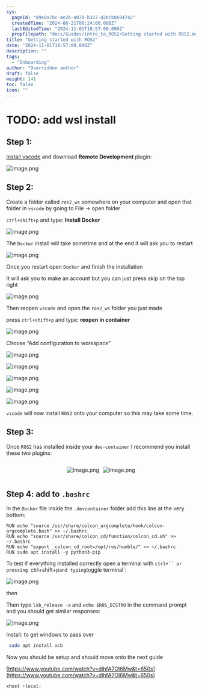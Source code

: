 ```yaml
---
sys:
  pageId: "89e0a78c-4e2b-4070-b327-d28cb0694742"
  createdTime: "2024-08-21T00:24:00.000Z"
  lastEditedTime: "2024-11-01T18:57:00.000Z"
  propFilepath: "docs/Guides/intro_to_ROS2/Getting started with ROS2.md"
title: "Getting started with ROS2"
date: "2024-11-01T18:57:00.000Z"
description: ""
tags:
  - "Onboarding"
author: "Overridden author"
draft: false
weight: 141
toc: false
icon: ""
---
```


# TODO: add wsl install

## Step 1:

[Install vscode](https://code.visualstudio.com/download) and download **Remote Development** plugin:

![image.png](https://prod-files-secure.s3.us-west-2.amazonaws.com/d518164a-d88e-44d1-a4ee-3adb3bd8bce0/efb52993-1881-4a40-b95e-6f020334f022/image.png?X-Amz-Algorithm=AWS4-HMAC-SHA256&X-Amz-Content-Sha256=UNSIGNED-PAYLOAD&X-Amz-Credential=ASIAZI2LB466YD7IUDZS%2F20250403%2Fus-west-2%2Fs3%2Faws4_request&X-Amz-Date=20250403T090914Z&X-Amz-Expires=3600&X-Amz-Security-Token=IQoJb3JpZ2luX2VjEIH%2F%2F%2F%2F%2F%2F%2F%2F%2F%2FwEaCXVzLXdlc3QtMiJIMEYCIQCFXKy92J%2F2U9Fczl5axm%2F4aUagnf%2FJVri5opXax55mgwIhAPfUR1s3HVayOdRcQiQB3XQgwVPjgVMhTgn5heyblUYlKogECOr%2F%2F%2F%2F%2F%2F%2F%2F%2F%2FwEQABoMNjM3NDIzMTgzODA1IgyXsFnwCsdHgQVG1kEq3AMHymfzEhvumbqB4jzij8vYzXbN%2Fx8tHA4L0Qzi6TTKNhwY03rIVNew51yV7%2Bx9bKa2YBxv%2BXBEPU%2B0gQKxpbZyo1bpsQdyTyEZ3JVAHvbKEE7djFzKe07jg%2FQvTWbWObgYc22InUiQlQ3GCU7ixK%2FCiQa40L%2FBzQXvJtHglPE7%2FRkINLw1lp2ddRbJuIja6%2BDs6Z0GhOXWJpUdvqlUCESsE7kf2GMY6w%2F2H0rfpKuT5%2BucMCVzHksdRui%2FDV7UH8tKWfpx%2BRzSt5CX80oHkLspt0ofriodIn4UP6xuHwFRzmYNM2nipUWQt74PtBPxKFbZgGyKrN8DpDmTSuFsyFH0Wryt6nmzvZpHHRzOtPeao9dEU%2BZgnO3ajFBAtgOkE%2FTNIUyFxjs1v7kO3X7m6%2Bb0v9LGkDLGhwcNSEaUdsc6tvbp1x67rGXhG5rLB7d0RyF3b6pMw3cZ5faZRkYsW0vkoFg1noqtsFTffQW5hAn%2B9JxrYx5FRm3wQnLbSeFV%2FifY1q4ccc0jslQDkkmf3CIHg3np85M%2F53Y7jURCRaSN0zl%2FIfShcO54mzzhOFVs0cpJMli8X8t1mIfopx1hqTfl%2FRZ06kFzv2aoS536DHHDQOZRYDlQK%2BsVBMj6XTCjl7m%2FBjqkAYa5kZQA6JimsYPn8slS7N6ozmeZy%2BuYhlfvSTlBPY0pHELKes5kJOK%2BzCDPSCJrgLeB3O6qD%2F0LViecv71qj1gOO2Cv6BeP8IU7novhfc%2Fy30BrDnanbR%2BjtCUG4DsvuNFUF4PlRA90Su86%2BoQsCs8j%2BT9WJm8r6fdiFhbb70guZtFWIfoD%2BmI1w4IlsJrNyZnIXb9I5QzU%2B8Kj%2BHVudLhS%2F2Ck&X-Amz-Signature=230ce69aa4de11377732156f3bb194f858710b2c185215d2c5e652d48e7bb8cf&X-Amz-SignedHeaders=host&x-id=GetObject)

## Step 2:

Create a folder called `ros2_ws` somewhere on your computer and open that folder in `vscode` by going to File → open folder 

`ctrl+shift+p` and type: **Install Docker**

![image.png](https://prod-files-secure.s3.us-west-2.amazonaws.com/d518164a-d88e-44d1-a4ee-3adb3bd8bce0/2269dc0e-1cd5-47ff-bceb-c04ad9b2eab0/image.png?X-Amz-Algorithm=AWS4-HMAC-SHA256&X-Amz-Content-Sha256=UNSIGNED-PAYLOAD&X-Amz-Credential=ASIAZI2LB466YD7IUDZS%2F20250403%2Fus-west-2%2Fs3%2Faws4_request&X-Amz-Date=20250403T090914Z&X-Amz-Expires=3600&X-Amz-Security-Token=IQoJb3JpZ2luX2VjEIH%2F%2F%2F%2F%2F%2F%2F%2F%2F%2FwEaCXVzLXdlc3QtMiJIMEYCIQCFXKy92J%2F2U9Fczl5axm%2F4aUagnf%2FJVri5opXax55mgwIhAPfUR1s3HVayOdRcQiQB3XQgwVPjgVMhTgn5heyblUYlKogECOr%2F%2F%2F%2F%2F%2F%2F%2F%2F%2FwEQABoMNjM3NDIzMTgzODA1IgyXsFnwCsdHgQVG1kEq3AMHymfzEhvumbqB4jzij8vYzXbN%2Fx8tHA4L0Qzi6TTKNhwY03rIVNew51yV7%2Bx9bKa2YBxv%2BXBEPU%2B0gQKxpbZyo1bpsQdyTyEZ3JVAHvbKEE7djFzKe07jg%2FQvTWbWObgYc22InUiQlQ3GCU7ixK%2FCiQa40L%2FBzQXvJtHglPE7%2FRkINLw1lp2ddRbJuIja6%2BDs6Z0GhOXWJpUdvqlUCESsE7kf2GMY6w%2F2H0rfpKuT5%2BucMCVzHksdRui%2FDV7UH8tKWfpx%2BRzSt5CX80oHkLspt0ofriodIn4UP6xuHwFRzmYNM2nipUWQt74PtBPxKFbZgGyKrN8DpDmTSuFsyFH0Wryt6nmzvZpHHRzOtPeao9dEU%2BZgnO3ajFBAtgOkE%2FTNIUyFxjs1v7kO3X7m6%2Bb0v9LGkDLGhwcNSEaUdsc6tvbp1x67rGXhG5rLB7d0RyF3b6pMw3cZ5faZRkYsW0vkoFg1noqtsFTffQW5hAn%2B9JxrYx5FRm3wQnLbSeFV%2FifY1q4ccc0jslQDkkmf3CIHg3np85M%2F53Y7jURCRaSN0zl%2FIfShcO54mzzhOFVs0cpJMli8X8t1mIfopx1hqTfl%2FRZ06kFzv2aoS536DHHDQOZRYDlQK%2BsVBMj6XTCjl7m%2FBjqkAYa5kZQA6JimsYPn8slS7N6ozmeZy%2BuYhlfvSTlBPY0pHELKes5kJOK%2BzCDPSCJrgLeB3O6qD%2F0LViecv71qj1gOO2Cv6BeP8IU7novhfc%2Fy30BrDnanbR%2BjtCUG4DsvuNFUF4PlRA90Su86%2BoQsCs8j%2BT9WJm8r6fdiFhbb70guZtFWIfoD%2BmI1w4IlsJrNyZnIXb9I5QzU%2B8Kj%2BHVudLhS%2F2Ck&X-Amz-Signature=619a0302768649986c08268e86531ba1f023fb89bc33dc4857e5f61831c857da&X-Amz-SignedHeaders=host&x-id=GetObject)

The `Docker` install will take sometime and at the end it will ask you to restart

![image.png](https://prod-files-secure.s3.us-west-2.amazonaws.com/d518164a-d88e-44d1-a4ee-3adb3bd8bce0/ed233f78-be33-4b1f-b89c-9c346c0e961e/image.png?X-Amz-Algorithm=AWS4-HMAC-SHA256&X-Amz-Content-Sha256=UNSIGNED-PAYLOAD&X-Amz-Credential=ASIAZI2LB466YD7IUDZS%2F20250403%2Fus-west-2%2Fs3%2Faws4_request&X-Amz-Date=20250403T090914Z&X-Amz-Expires=3600&X-Amz-Security-Token=IQoJb3JpZ2luX2VjEIH%2F%2F%2F%2F%2F%2F%2F%2F%2F%2FwEaCXVzLXdlc3QtMiJIMEYCIQCFXKy92J%2F2U9Fczl5axm%2F4aUagnf%2FJVri5opXax55mgwIhAPfUR1s3HVayOdRcQiQB3XQgwVPjgVMhTgn5heyblUYlKogECOr%2F%2F%2F%2F%2F%2F%2F%2F%2F%2FwEQABoMNjM3NDIzMTgzODA1IgyXsFnwCsdHgQVG1kEq3AMHymfzEhvumbqB4jzij8vYzXbN%2Fx8tHA4L0Qzi6TTKNhwY03rIVNew51yV7%2Bx9bKa2YBxv%2BXBEPU%2B0gQKxpbZyo1bpsQdyTyEZ3JVAHvbKEE7djFzKe07jg%2FQvTWbWObgYc22InUiQlQ3GCU7ixK%2FCiQa40L%2FBzQXvJtHglPE7%2FRkINLw1lp2ddRbJuIja6%2BDs6Z0GhOXWJpUdvqlUCESsE7kf2GMY6w%2F2H0rfpKuT5%2BucMCVzHksdRui%2FDV7UH8tKWfpx%2BRzSt5CX80oHkLspt0ofriodIn4UP6xuHwFRzmYNM2nipUWQt74PtBPxKFbZgGyKrN8DpDmTSuFsyFH0Wryt6nmzvZpHHRzOtPeao9dEU%2BZgnO3ajFBAtgOkE%2FTNIUyFxjs1v7kO3X7m6%2Bb0v9LGkDLGhwcNSEaUdsc6tvbp1x67rGXhG5rLB7d0RyF3b6pMw3cZ5faZRkYsW0vkoFg1noqtsFTffQW5hAn%2B9JxrYx5FRm3wQnLbSeFV%2FifY1q4ccc0jslQDkkmf3CIHg3np85M%2F53Y7jURCRaSN0zl%2FIfShcO54mzzhOFVs0cpJMli8X8t1mIfopx1hqTfl%2FRZ06kFzv2aoS536DHHDQOZRYDlQK%2BsVBMj6XTCjl7m%2FBjqkAYa5kZQA6JimsYPn8slS7N6ozmeZy%2BuYhlfvSTlBPY0pHELKes5kJOK%2BzCDPSCJrgLeB3O6qD%2F0LViecv71qj1gOO2Cv6BeP8IU7novhfc%2Fy30BrDnanbR%2BjtCUG4DsvuNFUF4PlRA90Su86%2BoQsCs8j%2BT9WJm8r6fdiFhbb70guZtFWIfoD%2BmI1w4IlsJrNyZnIXb9I5QzU%2B8Kj%2BHVudLhS%2F2Ck&X-Amz-Signature=e24a10bfea72f91a359e818d5b0cd6884d54bc6770aba96ac0fd354cfe18bd8e&X-Amz-SignedHeaders=host&x-id=GetObject)

Once you restart open `Docker` and finish the installation

It will ask you to make an account but you can just press skip on the top right

![image.png](https://prod-files-secure.s3.us-west-2.amazonaws.com/d518164a-d88e-44d1-a4ee-3adb3bd8bce0/21010ad9-1659-4fd9-9f59-9932a09b2a3d/image.png?X-Amz-Algorithm=AWS4-HMAC-SHA256&X-Amz-Content-Sha256=UNSIGNED-PAYLOAD&X-Amz-Credential=ASIAZI2LB466YD7IUDZS%2F20250403%2Fus-west-2%2Fs3%2Faws4_request&X-Amz-Date=20250403T090914Z&X-Amz-Expires=3600&X-Amz-Security-Token=IQoJb3JpZ2luX2VjEIH%2F%2F%2F%2F%2F%2F%2F%2F%2F%2FwEaCXVzLXdlc3QtMiJIMEYCIQCFXKy92J%2F2U9Fczl5axm%2F4aUagnf%2FJVri5opXax55mgwIhAPfUR1s3HVayOdRcQiQB3XQgwVPjgVMhTgn5heyblUYlKogECOr%2F%2F%2F%2F%2F%2F%2F%2F%2F%2FwEQABoMNjM3NDIzMTgzODA1IgyXsFnwCsdHgQVG1kEq3AMHymfzEhvumbqB4jzij8vYzXbN%2Fx8tHA4L0Qzi6TTKNhwY03rIVNew51yV7%2Bx9bKa2YBxv%2BXBEPU%2B0gQKxpbZyo1bpsQdyTyEZ3JVAHvbKEE7djFzKe07jg%2FQvTWbWObgYc22InUiQlQ3GCU7ixK%2FCiQa40L%2FBzQXvJtHglPE7%2FRkINLw1lp2ddRbJuIja6%2BDs6Z0GhOXWJpUdvqlUCESsE7kf2GMY6w%2F2H0rfpKuT5%2BucMCVzHksdRui%2FDV7UH8tKWfpx%2BRzSt5CX80oHkLspt0ofriodIn4UP6xuHwFRzmYNM2nipUWQt74PtBPxKFbZgGyKrN8DpDmTSuFsyFH0Wryt6nmzvZpHHRzOtPeao9dEU%2BZgnO3ajFBAtgOkE%2FTNIUyFxjs1v7kO3X7m6%2Bb0v9LGkDLGhwcNSEaUdsc6tvbp1x67rGXhG5rLB7d0RyF3b6pMw3cZ5faZRkYsW0vkoFg1noqtsFTffQW5hAn%2B9JxrYx5FRm3wQnLbSeFV%2FifY1q4ccc0jslQDkkmf3CIHg3np85M%2F53Y7jURCRaSN0zl%2FIfShcO54mzzhOFVs0cpJMli8X8t1mIfopx1hqTfl%2FRZ06kFzv2aoS536DHHDQOZRYDlQK%2BsVBMj6XTCjl7m%2FBjqkAYa5kZQA6JimsYPn8slS7N6ozmeZy%2BuYhlfvSTlBPY0pHELKes5kJOK%2BzCDPSCJrgLeB3O6qD%2F0LViecv71qj1gOO2Cv6BeP8IU7novhfc%2Fy30BrDnanbR%2BjtCUG4DsvuNFUF4PlRA90Su86%2BoQsCs8j%2BT9WJm8r6fdiFhbb70guZtFWIfoD%2BmI1w4IlsJrNyZnIXb9I5QzU%2B8Kj%2BHVudLhS%2F2Ck&X-Amz-Signature=3e613116853c0314ee3b1d53c80dd012f3fad7825e20fc02a8e3a1386fe0ab2d&X-Amz-SignedHeaders=host&x-id=GetObject)

Then reopen `vscode` and open the `ros2_ws` folder you just made

press `ctrl+shift+p` and type: **reopen in container**

![image.png](https://prod-files-secure.s3.us-west-2.amazonaws.com/d518164a-d88e-44d1-a4ee-3adb3bd8bce0/4e93b8c2-41ad-488c-8095-c74205196118/image.png?X-Amz-Algorithm=AWS4-HMAC-SHA256&X-Amz-Content-Sha256=UNSIGNED-PAYLOAD&X-Amz-Credential=ASIAZI2LB466YD7IUDZS%2F20250403%2Fus-west-2%2Fs3%2Faws4_request&X-Amz-Date=20250403T090914Z&X-Amz-Expires=3600&X-Amz-Security-Token=IQoJb3JpZ2luX2VjEIH%2F%2F%2F%2F%2F%2F%2F%2F%2F%2FwEaCXVzLXdlc3QtMiJIMEYCIQCFXKy92J%2F2U9Fczl5axm%2F4aUagnf%2FJVri5opXax55mgwIhAPfUR1s3HVayOdRcQiQB3XQgwVPjgVMhTgn5heyblUYlKogECOr%2F%2F%2F%2F%2F%2F%2F%2F%2F%2FwEQABoMNjM3NDIzMTgzODA1IgyXsFnwCsdHgQVG1kEq3AMHymfzEhvumbqB4jzij8vYzXbN%2Fx8tHA4L0Qzi6TTKNhwY03rIVNew51yV7%2Bx9bKa2YBxv%2BXBEPU%2B0gQKxpbZyo1bpsQdyTyEZ3JVAHvbKEE7djFzKe07jg%2FQvTWbWObgYc22InUiQlQ3GCU7ixK%2FCiQa40L%2FBzQXvJtHglPE7%2FRkINLw1lp2ddRbJuIja6%2BDs6Z0GhOXWJpUdvqlUCESsE7kf2GMY6w%2F2H0rfpKuT5%2BucMCVzHksdRui%2FDV7UH8tKWfpx%2BRzSt5CX80oHkLspt0ofriodIn4UP6xuHwFRzmYNM2nipUWQt74PtBPxKFbZgGyKrN8DpDmTSuFsyFH0Wryt6nmzvZpHHRzOtPeao9dEU%2BZgnO3ajFBAtgOkE%2FTNIUyFxjs1v7kO3X7m6%2Bb0v9LGkDLGhwcNSEaUdsc6tvbp1x67rGXhG5rLB7d0RyF3b6pMw3cZ5faZRkYsW0vkoFg1noqtsFTffQW5hAn%2B9JxrYx5FRm3wQnLbSeFV%2FifY1q4ccc0jslQDkkmf3CIHg3np85M%2F53Y7jURCRaSN0zl%2FIfShcO54mzzhOFVs0cpJMli8X8t1mIfopx1hqTfl%2FRZ06kFzv2aoS536DHHDQOZRYDlQK%2BsVBMj6XTCjl7m%2FBjqkAYa5kZQA6JimsYPn8slS7N6ozmeZy%2BuYhlfvSTlBPY0pHELKes5kJOK%2BzCDPSCJrgLeB3O6qD%2F0LViecv71qj1gOO2Cv6BeP8IU7novhfc%2Fy30BrDnanbR%2BjtCUG4DsvuNFUF4PlRA90Su86%2BoQsCs8j%2BT9WJm8r6fdiFhbb70guZtFWIfoD%2BmI1w4IlsJrNyZnIXb9I5QzU%2B8Kj%2BHVudLhS%2F2Ck&X-Amz-Signature=1098a680217019d1380cbd2a5769a824905e0534880c715d8ee9f1f7f2ff48de&X-Amz-SignedHeaders=host&x-id=GetObject)

Choose “Add configuration to workspace”

![image.png](https://prod-files-secure.s3.us-west-2.amazonaws.com/d518164a-d88e-44d1-a4ee-3adb3bd8bce0/9560b282-5060-4989-ba37-97e7b2c22476/image.png?X-Amz-Algorithm=AWS4-HMAC-SHA256&X-Amz-Content-Sha256=UNSIGNED-PAYLOAD&X-Amz-Credential=ASIAZI2LB466YD7IUDZS%2F20250403%2Fus-west-2%2Fs3%2Faws4_request&X-Amz-Date=20250403T090914Z&X-Amz-Expires=3600&X-Amz-Security-Token=IQoJb3JpZ2luX2VjEIH%2F%2F%2F%2F%2F%2F%2F%2F%2F%2FwEaCXVzLXdlc3QtMiJIMEYCIQCFXKy92J%2F2U9Fczl5axm%2F4aUagnf%2FJVri5opXax55mgwIhAPfUR1s3HVayOdRcQiQB3XQgwVPjgVMhTgn5heyblUYlKogECOr%2F%2F%2F%2F%2F%2F%2F%2F%2F%2FwEQABoMNjM3NDIzMTgzODA1IgyXsFnwCsdHgQVG1kEq3AMHymfzEhvumbqB4jzij8vYzXbN%2Fx8tHA4L0Qzi6TTKNhwY03rIVNew51yV7%2Bx9bKa2YBxv%2BXBEPU%2B0gQKxpbZyo1bpsQdyTyEZ3JVAHvbKEE7djFzKe07jg%2FQvTWbWObgYc22InUiQlQ3GCU7ixK%2FCiQa40L%2FBzQXvJtHglPE7%2FRkINLw1lp2ddRbJuIja6%2BDs6Z0GhOXWJpUdvqlUCESsE7kf2GMY6w%2F2H0rfpKuT5%2BucMCVzHksdRui%2FDV7UH8tKWfpx%2BRzSt5CX80oHkLspt0ofriodIn4UP6xuHwFRzmYNM2nipUWQt74PtBPxKFbZgGyKrN8DpDmTSuFsyFH0Wryt6nmzvZpHHRzOtPeao9dEU%2BZgnO3ajFBAtgOkE%2FTNIUyFxjs1v7kO3X7m6%2Bb0v9LGkDLGhwcNSEaUdsc6tvbp1x67rGXhG5rLB7d0RyF3b6pMw3cZ5faZRkYsW0vkoFg1noqtsFTffQW5hAn%2B9JxrYx5FRm3wQnLbSeFV%2FifY1q4ccc0jslQDkkmf3CIHg3np85M%2F53Y7jURCRaSN0zl%2FIfShcO54mzzhOFVs0cpJMli8X8t1mIfopx1hqTfl%2FRZ06kFzv2aoS536DHHDQOZRYDlQK%2BsVBMj6XTCjl7m%2FBjqkAYa5kZQA6JimsYPn8slS7N6ozmeZy%2BuYhlfvSTlBPY0pHELKes5kJOK%2BzCDPSCJrgLeB3O6qD%2F0LViecv71qj1gOO2Cv6BeP8IU7novhfc%2Fy30BrDnanbR%2BjtCUG4DsvuNFUF4PlRA90Su86%2BoQsCs8j%2BT9WJm8r6fdiFhbb70guZtFWIfoD%2BmI1w4IlsJrNyZnIXb9I5QzU%2B8Kj%2BHVudLhS%2F2Ck&X-Amz-Signature=521527559413e10cbc86c18f2aeed07dd574bd310639a0704ccef121bffaf3a7&X-Amz-SignedHeaders=host&x-id=GetObject)

![image.png](https://prod-files-secure.s3.us-west-2.amazonaws.com/d518164a-d88e-44d1-a4ee-3adb3bd8bce0/2ee63f81-886b-48e8-a553-dc6e5eac99e4/image.png?X-Amz-Algorithm=AWS4-HMAC-SHA256&X-Amz-Content-Sha256=UNSIGNED-PAYLOAD&X-Amz-Credential=ASIAZI2LB466YD7IUDZS%2F20250403%2Fus-west-2%2Fs3%2Faws4_request&X-Amz-Date=20250403T090914Z&X-Amz-Expires=3600&X-Amz-Security-Token=IQoJb3JpZ2luX2VjEIH%2F%2F%2F%2F%2F%2F%2F%2F%2F%2FwEaCXVzLXdlc3QtMiJIMEYCIQCFXKy92J%2F2U9Fczl5axm%2F4aUagnf%2FJVri5opXax55mgwIhAPfUR1s3HVayOdRcQiQB3XQgwVPjgVMhTgn5heyblUYlKogECOr%2F%2F%2F%2F%2F%2F%2F%2F%2F%2FwEQABoMNjM3NDIzMTgzODA1IgyXsFnwCsdHgQVG1kEq3AMHymfzEhvumbqB4jzij8vYzXbN%2Fx8tHA4L0Qzi6TTKNhwY03rIVNew51yV7%2Bx9bKa2YBxv%2BXBEPU%2B0gQKxpbZyo1bpsQdyTyEZ3JVAHvbKEE7djFzKe07jg%2FQvTWbWObgYc22InUiQlQ3GCU7ixK%2FCiQa40L%2FBzQXvJtHglPE7%2FRkINLw1lp2ddRbJuIja6%2BDs6Z0GhOXWJpUdvqlUCESsE7kf2GMY6w%2F2H0rfpKuT5%2BucMCVzHksdRui%2FDV7UH8tKWfpx%2BRzSt5CX80oHkLspt0ofriodIn4UP6xuHwFRzmYNM2nipUWQt74PtBPxKFbZgGyKrN8DpDmTSuFsyFH0Wryt6nmzvZpHHRzOtPeao9dEU%2BZgnO3ajFBAtgOkE%2FTNIUyFxjs1v7kO3X7m6%2Bb0v9LGkDLGhwcNSEaUdsc6tvbp1x67rGXhG5rLB7d0RyF3b6pMw3cZ5faZRkYsW0vkoFg1noqtsFTffQW5hAn%2B9JxrYx5FRm3wQnLbSeFV%2FifY1q4ccc0jslQDkkmf3CIHg3np85M%2F53Y7jURCRaSN0zl%2FIfShcO54mzzhOFVs0cpJMli8X8t1mIfopx1hqTfl%2FRZ06kFzv2aoS536DHHDQOZRYDlQK%2BsVBMj6XTCjl7m%2FBjqkAYa5kZQA6JimsYPn8slS7N6ozmeZy%2BuYhlfvSTlBPY0pHELKes5kJOK%2BzCDPSCJrgLeB3O6qD%2F0LViecv71qj1gOO2Cv6BeP8IU7novhfc%2Fy30BrDnanbR%2BjtCUG4DsvuNFUF4PlRA90Su86%2BoQsCs8j%2BT9WJm8r6fdiFhbb70guZtFWIfoD%2BmI1w4IlsJrNyZnIXb9I5QzU%2B8Kj%2BHVudLhS%2F2Ck&X-Amz-Signature=2bdbf9d3ead4c5e07d2e45f805a1919e60c704c6ee847437174ae3717ec7ec39&X-Amz-SignedHeaders=host&x-id=GetObject)

![image.png](https://prod-files-secure.s3.us-west-2.amazonaws.com/d518164a-d88e-44d1-a4ee-3adb3bd8bce0/ae1580b2-b048-407e-aed9-b584224a7a04/image.png?X-Amz-Algorithm=AWS4-HMAC-SHA256&X-Amz-Content-Sha256=UNSIGNED-PAYLOAD&X-Amz-Credential=ASIAZI2LB466YD7IUDZS%2F20250403%2Fus-west-2%2Fs3%2Faws4_request&X-Amz-Date=20250403T090914Z&X-Amz-Expires=3600&X-Amz-Security-Token=IQoJb3JpZ2luX2VjEIH%2F%2F%2F%2F%2F%2F%2F%2F%2F%2FwEaCXVzLXdlc3QtMiJIMEYCIQCFXKy92J%2F2U9Fczl5axm%2F4aUagnf%2FJVri5opXax55mgwIhAPfUR1s3HVayOdRcQiQB3XQgwVPjgVMhTgn5heyblUYlKogECOr%2F%2F%2F%2F%2F%2F%2F%2F%2F%2FwEQABoMNjM3NDIzMTgzODA1IgyXsFnwCsdHgQVG1kEq3AMHymfzEhvumbqB4jzij8vYzXbN%2Fx8tHA4L0Qzi6TTKNhwY03rIVNew51yV7%2Bx9bKa2YBxv%2BXBEPU%2B0gQKxpbZyo1bpsQdyTyEZ3JVAHvbKEE7djFzKe07jg%2FQvTWbWObgYc22InUiQlQ3GCU7ixK%2FCiQa40L%2FBzQXvJtHglPE7%2FRkINLw1lp2ddRbJuIja6%2BDs6Z0GhOXWJpUdvqlUCESsE7kf2GMY6w%2F2H0rfpKuT5%2BucMCVzHksdRui%2FDV7UH8tKWfpx%2BRzSt5CX80oHkLspt0ofriodIn4UP6xuHwFRzmYNM2nipUWQt74PtBPxKFbZgGyKrN8DpDmTSuFsyFH0Wryt6nmzvZpHHRzOtPeao9dEU%2BZgnO3ajFBAtgOkE%2FTNIUyFxjs1v7kO3X7m6%2Bb0v9LGkDLGhwcNSEaUdsc6tvbp1x67rGXhG5rLB7d0RyF3b6pMw3cZ5faZRkYsW0vkoFg1noqtsFTffQW5hAn%2B9JxrYx5FRm3wQnLbSeFV%2FifY1q4ccc0jslQDkkmf3CIHg3np85M%2F53Y7jURCRaSN0zl%2FIfShcO54mzzhOFVs0cpJMli8X8t1mIfopx1hqTfl%2FRZ06kFzv2aoS536DHHDQOZRYDlQK%2BsVBMj6XTCjl7m%2FBjqkAYa5kZQA6JimsYPn8slS7N6ozmeZy%2BuYhlfvSTlBPY0pHELKes5kJOK%2BzCDPSCJrgLeB3O6qD%2F0LViecv71qj1gOO2Cv6BeP8IU7novhfc%2Fy30BrDnanbR%2BjtCUG4DsvuNFUF4PlRA90Su86%2BoQsCs8j%2BT9WJm8r6fdiFhbb70guZtFWIfoD%2BmI1w4IlsJrNyZnIXb9I5QzU%2B8Kj%2BHVudLhS%2F2Ck&X-Amz-Signature=3f647d639bc70e3daa92bee52823c115b439c565962303a8f73540f9fe1d89df&X-Amz-SignedHeaders=host&x-id=GetObject)

![image.png](https://prod-files-secure.s3.us-west-2.amazonaws.com/d518164a-d88e-44d1-a4ee-3adb3bd8bce0/53255b28-f75e-430f-b9e3-c0ac8577e42b/image.png?X-Amz-Algorithm=AWS4-HMAC-SHA256&X-Amz-Content-Sha256=UNSIGNED-PAYLOAD&X-Amz-Credential=ASIAZI2LB466YD7IUDZS%2F20250403%2Fus-west-2%2Fs3%2Faws4_request&X-Amz-Date=20250403T090914Z&X-Amz-Expires=3600&X-Amz-Security-Token=IQoJb3JpZ2luX2VjEIH%2F%2F%2F%2F%2F%2F%2F%2F%2F%2FwEaCXVzLXdlc3QtMiJIMEYCIQCFXKy92J%2F2U9Fczl5axm%2F4aUagnf%2FJVri5opXax55mgwIhAPfUR1s3HVayOdRcQiQB3XQgwVPjgVMhTgn5heyblUYlKogECOr%2F%2F%2F%2F%2F%2F%2F%2F%2F%2FwEQABoMNjM3NDIzMTgzODA1IgyXsFnwCsdHgQVG1kEq3AMHymfzEhvumbqB4jzij8vYzXbN%2Fx8tHA4L0Qzi6TTKNhwY03rIVNew51yV7%2Bx9bKa2YBxv%2BXBEPU%2B0gQKxpbZyo1bpsQdyTyEZ3JVAHvbKEE7djFzKe07jg%2FQvTWbWObgYc22InUiQlQ3GCU7ixK%2FCiQa40L%2FBzQXvJtHglPE7%2FRkINLw1lp2ddRbJuIja6%2BDs6Z0GhOXWJpUdvqlUCESsE7kf2GMY6w%2F2H0rfpKuT5%2BucMCVzHksdRui%2FDV7UH8tKWfpx%2BRzSt5CX80oHkLspt0ofriodIn4UP6xuHwFRzmYNM2nipUWQt74PtBPxKFbZgGyKrN8DpDmTSuFsyFH0Wryt6nmzvZpHHRzOtPeao9dEU%2BZgnO3ajFBAtgOkE%2FTNIUyFxjs1v7kO3X7m6%2Bb0v9LGkDLGhwcNSEaUdsc6tvbp1x67rGXhG5rLB7d0RyF3b6pMw3cZ5faZRkYsW0vkoFg1noqtsFTffQW5hAn%2B9JxrYx5FRm3wQnLbSeFV%2FifY1q4ccc0jslQDkkmf3CIHg3np85M%2F53Y7jURCRaSN0zl%2FIfShcO54mzzhOFVs0cpJMli8X8t1mIfopx1hqTfl%2FRZ06kFzv2aoS536DHHDQOZRYDlQK%2BsVBMj6XTCjl7m%2FBjqkAYa5kZQA6JimsYPn8slS7N6ozmeZy%2BuYhlfvSTlBPY0pHELKes5kJOK%2BzCDPSCJrgLeB3O6qD%2F0LViecv71qj1gOO2Cv6BeP8IU7novhfc%2Fy30BrDnanbR%2BjtCUG4DsvuNFUF4PlRA90Su86%2BoQsCs8j%2BT9WJm8r6fdiFhbb70guZtFWIfoD%2BmI1w4IlsJrNyZnIXb9I5QzU%2B8Kj%2BHVudLhS%2F2Ck&X-Amz-Signature=d36893482cb94b05f09ae579cd93b62b4c3c4e61e9779c9966d1ca8e358b0aa9&X-Amz-SignedHeaders=host&x-id=GetObject)

![image.png](https://prod-files-secure.s3.us-west-2.amazonaws.com/d518164a-d88e-44d1-a4ee-3adb3bd8bce0/7c562767-5af9-4ffb-97d1-327bcdf4ee00/image.png?X-Amz-Algorithm=AWS4-HMAC-SHA256&X-Amz-Content-Sha256=UNSIGNED-PAYLOAD&X-Amz-Credential=ASIAZI2LB466YD7IUDZS%2F20250403%2Fus-west-2%2Fs3%2Faws4_request&X-Amz-Date=20250403T090914Z&X-Amz-Expires=3600&X-Amz-Security-Token=IQoJb3JpZ2luX2VjEIH%2F%2F%2F%2F%2F%2F%2F%2F%2F%2FwEaCXVzLXdlc3QtMiJIMEYCIQCFXKy92J%2F2U9Fczl5axm%2F4aUagnf%2FJVri5opXax55mgwIhAPfUR1s3HVayOdRcQiQB3XQgwVPjgVMhTgn5heyblUYlKogECOr%2F%2F%2F%2F%2F%2F%2F%2F%2F%2FwEQABoMNjM3NDIzMTgzODA1IgyXsFnwCsdHgQVG1kEq3AMHymfzEhvumbqB4jzij8vYzXbN%2Fx8tHA4L0Qzi6TTKNhwY03rIVNew51yV7%2Bx9bKa2YBxv%2BXBEPU%2B0gQKxpbZyo1bpsQdyTyEZ3JVAHvbKEE7djFzKe07jg%2FQvTWbWObgYc22InUiQlQ3GCU7ixK%2FCiQa40L%2FBzQXvJtHglPE7%2FRkINLw1lp2ddRbJuIja6%2BDs6Z0GhOXWJpUdvqlUCESsE7kf2GMY6w%2F2H0rfpKuT5%2BucMCVzHksdRui%2FDV7UH8tKWfpx%2BRzSt5CX80oHkLspt0ofriodIn4UP6xuHwFRzmYNM2nipUWQt74PtBPxKFbZgGyKrN8DpDmTSuFsyFH0Wryt6nmzvZpHHRzOtPeao9dEU%2BZgnO3ajFBAtgOkE%2FTNIUyFxjs1v7kO3X7m6%2Bb0v9LGkDLGhwcNSEaUdsc6tvbp1x67rGXhG5rLB7d0RyF3b6pMw3cZ5faZRkYsW0vkoFg1noqtsFTffQW5hAn%2B9JxrYx5FRm3wQnLbSeFV%2FifY1q4ccc0jslQDkkmf3CIHg3np85M%2F53Y7jURCRaSN0zl%2FIfShcO54mzzhOFVs0cpJMli8X8t1mIfopx1hqTfl%2FRZ06kFzv2aoS536DHHDQOZRYDlQK%2BsVBMj6XTCjl7m%2FBjqkAYa5kZQA6JimsYPn8slS7N6ozmeZy%2BuYhlfvSTlBPY0pHELKes5kJOK%2BzCDPSCJrgLeB3O6qD%2F0LViecv71qj1gOO2Cv6BeP8IU7novhfc%2Fy30BrDnanbR%2BjtCUG4DsvuNFUF4PlRA90Su86%2BoQsCs8j%2BT9WJm8r6fdiFhbb70guZtFWIfoD%2BmI1w4IlsJrNyZnIXb9I5QzU%2B8Kj%2BHVudLhS%2F2Ck&X-Amz-Signature=bb8ea7f874c98b3ecff32edde19d244a867e82ccc6464ad8d835cfc36df4f903&X-Amz-SignedHeaders=host&x-id=GetObject)

`vscode` will now install `ROS2` onto your computer so this may take some time.

## Step 3:

Once `ROS2` has installed inside your `dev-container` I recommend you install these two plugins:

<div style="display: flex;flex-direction: row; column-gap:10px; max-width: 630px;justify-content: center;">
<div>

![image.png](https://prod-files-secure.s3.us-west-2.amazonaws.com/d518164a-d88e-44d1-a4ee-3adb3bd8bce0/3fc3d550-5a54-4ba1-ba6b-faa01cdb7369/image.png?X-Amz-Algorithm=AWS4-HMAC-SHA256&X-Amz-Content-Sha256=UNSIGNED-PAYLOAD&X-Amz-Credential=ASIAZI2LB46623MXIF7W%2F20250403%2Fus-west-2%2Fs3%2Faws4_request&X-Amz-Date=20250403T090915Z&X-Amz-Expires=3600&X-Amz-Security-Token=IQoJb3JpZ2luX2VjEIH%2F%2F%2F%2F%2F%2F%2F%2F%2F%2FwEaCXVzLXdlc3QtMiJIMEYCIQC159AwJLLBQcJbjiqcFVOS9%2BuID8OK76w2r3jUTPCvpQIhAMWWBMgjXPvUxTgP2N%2BxkkEe7vsvoaMkyzbXAcC5V%2BOhKogECOr%2F%2F%2F%2F%2F%2F%2F%2F%2F%2FwEQABoMNjM3NDIzMTgzODA1IgwBpImQRl8PTT1hsuMq3APaQNwqJ4FKTllcO5VKhPyh7C2dTGhn72Gb8wcubzsvb0IxFHS0kMFI7O9Exa3O3YnYunIZqhcexNOqg%2FAfphV55iONNH1OsVA%2BrcgKeC0EUPljbymY1ad%2FGlEi038YprNN9mmyGfE%2F0YeUnP%2BY4L2Byc%2FQkyB3i02P%2FrIcSxvXeEP5kJZ78lFUMh3I537bSOVo%2FWXGjCtp6mjox8ASZcw8dOKepS1JXQq5GynZl0C8SvGNs0qFb7fOtwOfIC%2Bj4eQtob1uDEgr9F7jHrLx%2Fjm9c7fE4lXd%2F85UrNhpJQz0dNwxXn%2FJ9g8ZLRvXssJE%2FBElS8e5NMjKsK0JZtPMIdAw%2BvHPuAgfzjzmmTF38neryRcVuiliYLXp7xg65i9UMDppPQvcFL6IGjzARE83phqQTgpj7Yig1UzBKMnKymBJy86dxM%2F7LTO%2BxCAA4uAasEVi5GBXT8NnR9Y4TEomUe9t0Lspvm5yygIP7QtW1TyvBROT%2FIBAEGAPXFN0tL5I2b%2FY7c%2B9f0QRgUpF2Dhza7wSCtmpo%2FgN6kojwd5ZvK9u4KGdmEpsMJ%2Bfjx%2B1fng9KiY0hdEqZ7XajH0Is5ZRqz8oacw%2Fh%2FNuAPR9jDYKcNPpi%2FTuO4ZNF2E2pDQ%2FbjCCl7m%2FBjqkASpKWSmlmItxog%2BJ%2BSnQ3V3Vd2BRWKKGIVwZlT%2F3qTlyhLOJcfSl5nnSjFltvhPUf9eThDljh9WdPcUe0HwAhkxJfz%2FGH6JAgwvqnsFZxOvGViMzHsHvSoywTsm%2BJ9hFeMX6VpaWQULEWD34UR2zDFXg6tbNaHanZIwxwB%2FddBYt4LqhR6D4WPV7HTlcL%2BX0zxhfxITQZU5otwpuMzHFAjPuP0QU&X-Amz-Signature=6c5734406fecac0334d9b3a4b7f3e3c838a2305872b3831785753d973caec7db&X-Amz-SignedHeaders=host&x-id=GetObject)

</div>
<div>

![image.png](https://prod-files-secure.s3.us-west-2.amazonaws.com/d518164a-d88e-44d1-a4ee-3adb3bd8bce0/d994cc66-13c2-4093-a5a3-f84cf4601a82/image.png?X-Amz-Algorithm=AWS4-HMAC-SHA256&X-Amz-Content-Sha256=UNSIGNED-PAYLOAD&X-Amz-Credential=ASIAZI2LB466QLIVO63G%2F20250403%2Fus-west-2%2Fs3%2Faws4_request&X-Amz-Date=20250403T090915Z&X-Amz-Expires=3600&X-Amz-Security-Token=IQoJb3JpZ2luX2VjEIH%2F%2F%2F%2F%2F%2F%2F%2F%2F%2FwEaCXVzLXdlc3QtMiJHMEUCIQDpvjfBwaguMQQ%2FUe8ZExNMpJ%2BSVjfZHLkX%2BflkSmZIfQIgAWwm6Abj%2B7irvajBv4dM%2F46CVIopbfhh5rcy7G5w5PwqiAQI6v%2F%2F%2F%2F%2F%2F%2F%2F%2F%2FARAAGgw2Mzc0MjMxODM4MDUiDIPuKk5Rnad1D9Ee%2FyrcA%2BhJP9pduRyM4FZp%2BQQ9WXj5Nwr9nYp%2BhHB4XlZAxDiciSb7c2EIyCp9HJ8tIWhxtT26Oa6jSoG%2BllmxkkBHOT%2BOPx0Kqk2rl04qQGlCTzts568Ydus8nagsd4w2Tlq9%2BQ8S1lhllu%2FfaYqwV8%2F9xWiO7iH0PIEKcL7kMa3lZZXGlIiUapL81JEVDpscz58AW7TlkFMM3ixlYryMRwvE4POVJ4EW0m%2FPmhrc6IeP%2F3zsn%2FDttWc58N4SOWEbmwCkbJi7xT0%2FpemWAOCMm7X7N0%2FLIB8dFgX49PRpZIE3KTAq8bGwj9iuoaTdFB6j18QEjYzQ0vuq3vbdo%2Bi%2FYzCxHKH2GRNWA4fUp0ektUwye8GyR0gapLsmDW4U%2BBB4%2F5MM9cYH%2BP4vaMfDiLwy7sMh%2FNkxlQyXEnJnLFMenAD4Ts5QkFqxM%2BlmOK75hSNNhLQy6An%2FvxttQAISo%2FJOGRqKe9c0xaNQ%2B2CasM%2F15w60UtNM0YGjRJGqqW8HOChMM4dPBeUD8W5qFcb1I%2BBJ%2FvmN0dwWG2p38qY%2F92SVZqXurd8a%2F7UuDLQJ4WjToO9W6O%2FIf7G0L6277M1ZhZxebalQrHLjR6jXhVgs9fdEnaM%2BLbmmJswVxFmo7Q5Ygq5pMMOWub8GOqUBf%2BTW33n4EizdXblMr0pfjOG4A1Ma3kNCK9Ke0X7RBFnwNuaAO9OY7gtcysBZllajXWvhtLioBbBVwmhkRd0eULZEjhWZs%2BHpvM6VYiNCAtcwhj8%2Fb8dXa17vnwGBtPBvqSN5kNDR1uoxnh44kujjGDuTPQauqmUefoGYM7vZS8cPtr5gyClBvhBKNnX1YOr1VfHS0cGzrSJY0Q2Lqao3i4DeZ9aC&X-Amz-Signature=e189c589c5e6d6a2e15b65e222ea02481f60aad9efb68b9575a40f01d3a73fae&X-Amz-SignedHeaders=host&x-id=GetObject)

</div>
</div>

## Step 4: add to `.bashrc`

In the `Docker` file inside the `.devcontainer` folder add this line at the very bottom: 

```docker
RUN echo "source /usr/share/colcon_argcomplete/hook/colcon-argcomplete.bash" >> ~/.bashrc
RUN echo "source /usr/share/colcon_cd/function/colcon_cd.sh" >> ~/.bashrc
RUN echo "export _colcon_cd_root=/opt/ros/humble/" >> ~/.bashrc
RUN sudo apt install -y python3-pip 
```

To test if everything installed correctly open a terminal with `ctrl+`` or pressing `ctrl+shift+p` and typing `toggle terminal`:

![image.png](https://prod-files-secure.s3.us-west-2.amazonaws.com/d518164a-d88e-44d1-a4ee-3adb3bd8bce0/6a4943d8-b04e-4c02-9a58-775f3384d1a5/image.png?X-Amz-Algorithm=AWS4-HMAC-SHA256&X-Amz-Content-Sha256=UNSIGNED-PAYLOAD&X-Amz-Credential=ASIAZI2LB466YD7IUDZS%2F20250403%2Fus-west-2%2Fs3%2Faws4_request&X-Amz-Date=20250403T090914Z&X-Amz-Expires=3600&X-Amz-Security-Token=IQoJb3JpZ2luX2VjEIH%2F%2F%2F%2F%2F%2F%2F%2F%2F%2FwEaCXVzLXdlc3QtMiJIMEYCIQCFXKy92J%2F2U9Fczl5axm%2F4aUagnf%2FJVri5opXax55mgwIhAPfUR1s3HVayOdRcQiQB3XQgwVPjgVMhTgn5heyblUYlKogECOr%2F%2F%2F%2F%2F%2F%2F%2F%2F%2FwEQABoMNjM3NDIzMTgzODA1IgyXsFnwCsdHgQVG1kEq3AMHymfzEhvumbqB4jzij8vYzXbN%2Fx8tHA4L0Qzi6TTKNhwY03rIVNew51yV7%2Bx9bKa2YBxv%2BXBEPU%2B0gQKxpbZyo1bpsQdyTyEZ3JVAHvbKEE7djFzKe07jg%2FQvTWbWObgYc22InUiQlQ3GCU7ixK%2FCiQa40L%2FBzQXvJtHglPE7%2FRkINLw1lp2ddRbJuIja6%2BDs6Z0GhOXWJpUdvqlUCESsE7kf2GMY6w%2F2H0rfpKuT5%2BucMCVzHksdRui%2FDV7UH8tKWfpx%2BRzSt5CX80oHkLspt0ofriodIn4UP6xuHwFRzmYNM2nipUWQt74PtBPxKFbZgGyKrN8DpDmTSuFsyFH0Wryt6nmzvZpHHRzOtPeao9dEU%2BZgnO3ajFBAtgOkE%2FTNIUyFxjs1v7kO3X7m6%2Bb0v9LGkDLGhwcNSEaUdsc6tvbp1x67rGXhG5rLB7d0RyF3b6pMw3cZ5faZRkYsW0vkoFg1noqtsFTffQW5hAn%2B9JxrYx5FRm3wQnLbSeFV%2FifY1q4ccc0jslQDkkmf3CIHg3np85M%2F53Y7jURCRaSN0zl%2FIfShcO54mzzhOFVs0cpJMli8X8t1mIfopx1hqTfl%2FRZ06kFzv2aoS536DHHDQOZRYDlQK%2BsVBMj6XTCjl7m%2FBjqkAYa5kZQA6JimsYPn8slS7N6ozmeZy%2BuYhlfvSTlBPY0pHELKes5kJOK%2BzCDPSCJrgLeB3O6qD%2F0LViecv71qj1gOO2Cv6BeP8IU7novhfc%2Fy30BrDnanbR%2BjtCUG4DsvuNFUF4PlRA90Su86%2BoQsCs8j%2BT9WJm8r6fdiFhbb70guZtFWIfoD%2BmI1w4IlsJrNyZnIXb9I5QzU%2B8Kj%2BHVudLhS%2F2Ck&X-Amz-Signature=2b93408c21c8fb5d5ad43ae8ec6cab6358ded2a3d23d2a94dbcce848e0086c0c&X-Amz-SignedHeaders=host&x-id=GetObject)

then 

Then type `lsb_release -a` and `echo $ROS_DISTRO` in the command prompt and you should get similar responses:

![image.png](https://prod-files-secure.s3.us-west-2.amazonaws.com/d518164a-d88e-44d1-a4ee-3adb3bd8bce0/3e635dec-a805-4e85-8b9e-d000e5b71a4e/image.png?X-Amz-Algorithm=AWS4-HMAC-SHA256&X-Amz-Content-Sha256=UNSIGNED-PAYLOAD&X-Amz-Credential=ASIAZI2LB466YD7IUDZS%2F20250403%2Fus-west-2%2Fs3%2Faws4_request&X-Amz-Date=20250403T090914Z&X-Amz-Expires=3600&X-Amz-Security-Token=IQoJb3JpZ2luX2VjEIH%2F%2F%2F%2F%2F%2F%2F%2F%2F%2FwEaCXVzLXdlc3QtMiJIMEYCIQCFXKy92J%2F2U9Fczl5axm%2F4aUagnf%2FJVri5opXax55mgwIhAPfUR1s3HVayOdRcQiQB3XQgwVPjgVMhTgn5heyblUYlKogECOr%2F%2F%2F%2F%2F%2F%2F%2F%2F%2FwEQABoMNjM3NDIzMTgzODA1IgyXsFnwCsdHgQVG1kEq3AMHymfzEhvumbqB4jzij8vYzXbN%2Fx8tHA4L0Qzi6TTKNhwY03rIVNew51yV7%2Bx9bKa2YBxv%2BXBEPU%2B0gQKxpbZyo1bpsQdyTyEZ3JVAHvbKEE7djFzKe07jg%2FQvTWbWObgYc22InUiQlQ3GCU7ixK%2FCiQa40L%2FBzQXvJtHglPE7%2FRkINLw1lp2ddRbJuIja6%2BDs6Z0GhOXWJpUdvqlUCESsE7kf2GMY6w%2F2H0rfpKuT5%2BucMCVzHksdRui%2FDV7UH8tKWfpx%2BRzSt5CX80oHkLspt0ofriodIn4UP6xuHwFRzmYNM2nipUWQt74PtBPxKFbZgGyKrN8DpDmTSuFsyFH0Wryt6nmzvZpHHRzOtPeao9dEU%2BZgnO3ajFBAtgOkE%2FTNIUyFxjs1v7kO3X7m6%2Bb0v9LGkDLGhwcNSEaUdsc6tvbp1x67rGXhG5rLB7d0RyF3b6pMw3cZ5faZRkYsW0vkoFg1noqtsFTffQW5hAn%2B9JxrYx5FRm3wQnLbSeFV%2FifY1q4ccc0jslQDkkmf3CIHg3np85M%2F53Y7jURCRaSN0zl%2FIfShcO54mzzhOFVs0cpJMli8X8t1mIfopx1hqTfl%2FRZ06kFzv2aoS536DHHDQOZRYDlQK%2BsVBMj6XTCjl7m%2FBjqkAYa5kZQA6JimsYPn8slS7N6ozmeZy%2BuYhlfvSTlBPY0pHELKes5kJOK%2BzCDPSCJrgLeB3O6qD%2F0LViecv71qj1gOO2Cv6BeP8IU7novhfc%2Fy30BrDnanbR%2BjtCUG4DsvuNFUF4PlRA90Su86%2BoQsCs8j%2BT9WJm8r6fdiFhbb70guZtFWIfoD%2BmI1w4IlsJrNyZnIXb9I5QzU%2B8Kj%2BHVudLhS%2F2Ck&X-Amz-Signature=51b42e3a3fc7f3e9162112cc093aa709edc6400da1cc25c9d67b1a2c64b7798f&X-Amz-SignedHeaders=host&x-id=GetObject)

Install:  to get windows to pass over

```bash
 sudo apt install xcb
```

Now you should be setup and should move onto the next guide 

[https://www.youtube.com/watch?v=dihfA7Ol6Mw&t=650s](https://www.youtube.com/watch?v=dihfA7Ol6Mw&t=650s)

```python
xhost +local:
```
